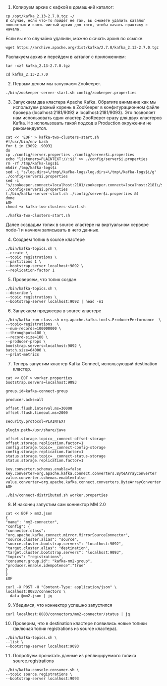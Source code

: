 1. Копируем архив с кафкой в домашний каталог:
```
cp /opt/kafka_2.13-2.7.0.tgz ~/
В случае, если что-то пойдет не так, вы сможете удалить каталог полностью и взять чистый архив для того, чтобы начать практику с начала.
```
Если вы его случайно удалили, можно скачать архив по ссылке:
```
wget https://archive.apache.org/dist/kafka/2.7.0/kafka_2.13-2.7.0.tgz
```
Распакуем архив и перейдем в каталог с приложением:
```
tar -xzf kafka_2.13-2.7.0.tgz

cd kafka_2.13-2.7.0
```
2. Первым делом мы запускаем Zookeeper.
```
./bin/zookeeper-server-start.sh config/zookeeper.properties
```
3. Запускаем два кластера Apache Kafka. Обратите внимание как мы используем разный корень в ZooKeeper в конфигурационном файле брокера (localhost:2181/9092 и localhost:2181/9093). Это позволяет нам использовать один кластер ZooKeeper сразу для двух кластеров Kafka. Но использовать такой подход в Production окружении не рекомендуется.
```
cat << 'EOF' > kafka-two-clusters-start.sh
#!/usr/bin/env bash
for i in {9092..9093}
do  
cp ./config/server.properties ./config/server$i.properties
echo "listeners=PLAINTEXT://:$i" >> ./config/server$i.properties
rm -rf /tmp/kafka-logs$i
mkdir /tmp/kafka-logs$i
sed -i "s/log.dirs=\/tmp\/kafka-logs/log.dirs=\/tmp\/kafka-logs$i/g" ./config/server$i.properties
sed -i "s/zookeeper.connect=localhost:2181/zookeeper.connect=localhost:2181\/$i/g" ./config/server$i.properties
(./bin/kafka-server-start.sh ./config/server$i.properties &)
done
EOF
chmod +x kafka-two-clusters-start.sh

./kafka-two-clusters-start.sh
```
Далее создадим топик в source кластере на виртуальном сервере node-1 и начнем записывать в него данные.

4. Создаем топик в source кластере
```
./bin/kafka-topics.sh \
--create \
--topic registrations \
--partitions 1 \
--bootstrap-server localhost:9092 \
--replication-factor 1
```
5. Проверяем, что топик создан
```
./bin/kafka-topics.sh \
--describe \
--topic registrations \
--bootstrap-server localhost:9092 | head -n1
```
6. Запускаем продюсера в source кластере
```
./bin/kafka-run-class.sh org.apache.kafka.tools.ProducerPerformance  \
--topic=registrations  \
--num-records=100000000 \
--throughput=100 \
--record-size=100 \
--producer-props \
bootstrap.servers=localhost:9092 \
batch.size=64000 \
--print-metrics
```

7. Теперь запустим кластер Kafka Connect, использующий destination кластер.
```
cat << EOF > worker.properties
bootstrap.servers=localhost:9093

group.id=kafka-connect-group

producer.acks=all

offset.flush.interval.ms=30000
offset.flush.timeout.ms=2000

security.protocol=PLAINTEXT

plugin.path=/usr/share/java

offset.storage.topic=__connect-offset-storage
offset.storage.replication.factor=1
config.storage.topic=__connect-config-storage
config.storage.replication.factor=1
status.storage.topic=__connect-status-storage
status.storage.replication.factor=1

key.converter.schemas.enable=false
key.converter=org.apache.kafka.connect.converters.ByteArrayConverter
value.converter.schemas.enable=false
value.converter=org.apache.kafka.connect.converters.ByteArrayConverter
EOF

./bin/connect-distributed.sh worker.properties
```
8. И наконец запустим сам коннектор MM 2.0
```
cat << EOF > mm2.json
{
"name": "mm2-connector",
"config": {
"connector.class": "org.apache.kafka.connect.mirror.MirrorSourceConnector",
"source.cluster.alias": "source",
"source.cluster.bootstrap.servers": "localhost:9092",
"target.cluster.alias": "destination",
"target.cluster.bootstrap.servers": "localhost:9093",
"topics": "registrations",
"consumer.group.id": "kafka-mm2-group",
"producer.enable.idempotence":"true"
}
}
EOF
```

```
curl -X POST -H "Content-Type: application/json" \
localhost:8083/connectors \
--data @mm2.json | jq
```
9. Убедимся, что коннектор успешно запустился
```
curl localhost:8083/connectors/mm2-connector/status | jq
```
10. Проверим, что в destination кластере появились новые топики (включая топик registrations из source кластера).
```
./bin/kafka-topics.sh \
--list \
--bootstrap-server localhost:9093
```
11. Попробуем прочитать данные из реплицируемого топика source.registrations
```
./bin/kafka-console-consumer.sh \
--topic source.registrations \
--bootstrap-server localhost:9093
```
